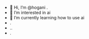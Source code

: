 - 👋 Hi, I’m @hogani .
- 👀 I’m interested in ai
- 🌱 I’m currently learning how to use ai
- .
- ..
- .

<!---
hogani/hogani is a ✨ special ✨ repository because its `README.md` (this file) appears on your GitHub profile.
You can click the Preview link to take a look at your changes.
--->
